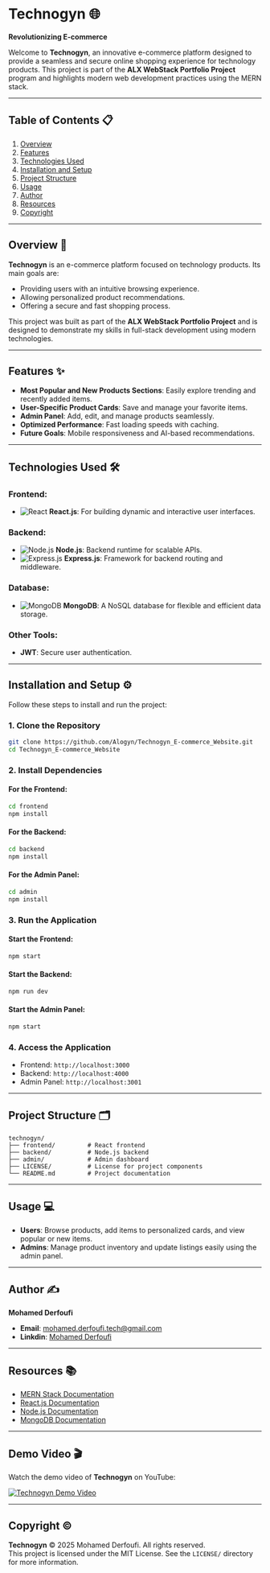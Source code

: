 # **Technogyn** 🌐  
**Revolutionizing E-commerce**  

Welcome to **Technogyn**, an innovative e-commerce platform designed to provide a seamless and secure online shopping experience for technology products. This project is part of the **ALX WebStack Portfolio Project** program and highlights modern web development practices using the MERN stack.

---

## **Table of Contents** 📋  
1. [Overview](#overview)  
2. [Features](#features)  
3. [Technologies Used](#technologies-used)  
4. [Installation and Setup](#installation-and-setup)  
5. [Project Structure](#project-structure)  
6. [Usage](#usage)  
7. [Author](#author)  
8. [Resources](#resources)  
9. [Copyright](#copyright)  

---

## **Overview** 🛒  
**Technogyn** is an e-commerce platform focused on technology products. Its main goals are:
- Providing users with an intuitive browsing experience.
- Allowing personalized product recommendations.
- Offering a secure and fast shopping process.

This project was built as part of the **ALX WebStack Portfolio Project** and is designed to demonstrate my skills in full-stack development using modern technologies.

---

## **Features** ✨  
- **Most Popular and New Products Sections**: Easily explore trending and recently added items.
- **User-Specific Product Cards**: Save and manage your favorite items.
- **Admin Panel**: Add, edit, and manage products seamlessly.
- **Optimized Performance**: Fast loading speeds with caching.
- **Future Goals**: Mobile responsiveness and AI-based recommendations.

---

## **Technologies Used** 🛠️  
### Frontend:
- ![React](https://img.shields.io/badge/React-61DAFB?logo=react&logoColor=white) **React.js**: For building dynamic and interactive user interfaces.

### Backend:
- ![Node.js](https://img.shields.io/badge/Node.js-339933?logo=node.js&logoColor=white) **Node.js**: Backend runtime for scalable APIs.
- ![Express.js](https://img.shields.io/badge/Express.js-000000?logo=express&logoColor=white) **Express.js**: Framework for backend routing and middleware.

### Database:
- ![MongoDB](https://img.shields.io/badge/MongoDB-47A248?logo=mongodb&logoColor=white) **MongoDB**: A NoSQL database for flexible and efficient data storage.

### Other Tools:
- **JWT**: Secure user authentication.

---

## **Installation and Setup** ⚙️  
Follow these steps to install and run the project:

### **1. Clone the Repository**
```bash
git clone https://github.com/Alogyn/Technogyn_E-commerce_Website.git
cd Technogyn_E-commerce_Website
```

### **2. Install Dependencies**
#### For the Frontend:
```bash
cd frontend
npm install
```

#### For the Backend:
```bash
cd backend
npm install
```

#### For the Admin Panel:
```bash
cd admin
npm install
```

### **3. Run the Application**
#### Start the Frontend:
```bash
npm start
```

#### Start the Backend:
```bash
npm run dev
```

#### Start the Admin Panel:
```bash
npm start
```

### **4. Access the Application**
- Frontend: `http://localhost:3000`
- Backend: `http://localhost:4000`
- Admin Panel: `http://localhost:3001`

---

## **Project Structure** 🗂️  
```plaintext
technogyn/
├── frontend/         # React frontend
├── backend/          # Node.js backend
├── admin/            # Admin dashboard
├── LICENSE/          # License for project components
└── README.md         # Project documentation
```

---

## **Usage** 💻  
- **Users**: Browse products, add items to personalized cards, and view popular or new items.
- **Admins**: Manage product inventory and update listings easily using the admin panel.

---

## **Author** ✍️  
**Mohamed Derfoufi**  
- **Email**: [mohamed.derfoufi.tech@gmail.com](mailto:mohamed.derfoufi.tech@gmail.com)  
- **Linkdin**: [Mohamed Derfoufi](https://github.com/Alogyn](https://www.linkedin.com/in/derfoufi-mohamed/))  

---

## **Resources** 📚  
- [MERN Stack Documentation](https://www.mongodb.com/mern-stack)
- [React.js Documentation](https://reactjs.org/docs/getting-started.html)
- [Node.js Documentation](https://nodejs.org/en/docs/)
- [MongoDB Documentation](https://www.mongodb.com/docs/)

---

## Demo Video 🎬

Watch the demo video of **Technogyn** on YouTube:

[![Technogyn Demo Video](https://img.youtube.com/vi/WUWh07x9B3w/maxresdefault.jpg)](https://youtu.be/WUWh07x9B3w?si=spHZ3w13kieMHWIR)

---

## **Copyright** ©️  
**Technogyn** © 2025 Mohamed Derfoufi. All rights reserved.  
This project is licensed under the MIT License. See the `LICENSE/` directory for more information.
